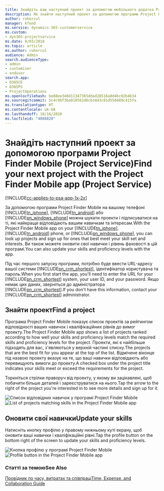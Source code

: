 ```yaml
---
title: Знайдіть ваш наступний проект за допомогою мобільного додатка Project Finder Mobile
description: Як знайти наступний проект за допомогою програми Project Finder Mobile for Project Service
author: ruhercul
manager: kfend
ms.service: dynamics-365-customerservice
ms.custom:
- dyn365-projectservice
ms.date: 8/03/2018
ms.topic: article
ms.author: ruhercul
audience: Admin
search.audienceType:
- admin
- customizer
- enduser
search.app:
- D365CE
- D365PS
- ProjectOperations
ms.openlocfilehash: be88ee348d11347365ddad28516a0d4bc02b4634
ms.sourcegitcommit: 5c4c9bf3ba018562d6cb3443c01d550489c415fa
ms.translationtype: HT
ms.contentlocale: uk-UA
ms.lasthandoff: 10/16/2020
ms.locfileid: "4086820"
---
```

# <a name="find-your-next-project-with-the-project-finder-mobile-app-project-service"></a><span data-ttu-id="f58c9-103">Знайдіть наступний проект за допомогою програми Project Finder Mobile (Project Service)</span><span class="sxs-lookup"><span data-stu-id="f58c9-103">Find your next project with the Project Finder Mobile app (Project Service)</span></span>

[!INCLUDE[cc-applies-to-psa-app-1x-2x](../includes/cc-applies-to-psa-app-1x-2x.md)]

<span data-ttu-id="f58c9-104">За допомогою програми Project Finder Mobile на вашому телефоні [!INCLUDE[tn_iphone](../includes/tn-iphone.md)], [!INCLUDE[tn_android](../includes/tn-android.md)] або [!INCLUDE[pn_windows_phone](../includes/pn-windows-phone.md)] можна шукати проекти і підписуватися на ті, які найкраще відповідають вашим навичкам та інтересам.</span><span class="sxs-lookup"><span data-stu-id="f58c9-104">With the Project Finder Mobile app on your [!INCLUDE[tn_iphone](../includes/tn-iphone.md)], [!INCLUDE[tn_android](../includes/tn-android.md)] phone, or [!INCLUDE[pn_windows_phone](../includes/pn-windows-phone.md)], you can look up projects and sign up for ones that best meet your skill set and interests.</span></span> <span data-ttu-id="f58c9-105">Ви також можете оновити свої навички і рівень фаховості в цій програмі.</span><span class="sxs-lookup"><span data-stu-id="f58c9-105">You can also update your skills and proficiency levels with the app.</span></span>  
  
 <span data-ttu-id="f58c9-106">Під час першого запуску програми, потрібно буде ввести URL-адресу вашої системи [!INCLUDE[pn_crm_shortest](../includes/pn-crm-shortest.md)], ідентифікатор користувача та пароль.</span><span class="sxs-lookup"><span data-stu-id="f58c9-106">When you first start the app, you'll need to enter the URL for your [!INCLUDE[pn_crm_shortest](../includes/pn-crm-shortest.md)] system, your user ID, and your password.</span></span> <span data-ttu-id="f58c9-107">Якщо немає цих даних, зверніться до адміністратора [!INCLUDE[pn_crm_shortest](../includes/pn-crm-shortest.md)].</span><span class="sxs-lookup"><span data-stu-id="f58c9-107">If you don't have this information,  contact your [!INCLUDE[pn_crm_shortest](../includes/pn-crm-shortest.md)] administrator.</span></span>  
  
## <a name="find-a-project"></a><span data-ttu-id="f58c9-108">Знайти проект</span><span class="sxs-lookup"><span data-stu-id="f58c9-108">Find a project</span></span>  
 <span data-ttu-id="f58c9-109">Програма Project Finder Mobile показує список проектів за рейтингом відповідності ваших навичок і кваліфікаційних рівнів до вимог проекту.</span><span class="sxs-lookup"><span data-stu-id="f58c9-109">The Project Finder Mobile app shows a list of projects ranked according to how well your skills and proficiency levels match the required skills and proficiency levels for the project.</span></span> <span data-ttu-id="f58c9-110">Проекти, які є найбільше підходять для вас, з'являються у верхній частині списку.</span><span class="sxs-lookup"><span data-stu-id="f58c9-110">The projects that are the best fit for you appear at the top of the list.</span></span> <span data-ttu-id="f58c9-111">Відмічене віконце під назвою проекту вказує на те, що ваші навички відповідають або перевищують вимоги до проекту.</span><span class="sxs-lookup"><span data-stu-id="f58c9-111">A checked box under the project title indicates your skills meet or exceed the requirements for the project.</span></span>  
  
 <span data-ttu-id="f58c9-112">Торкніться стрілки праворуч від проекту, у якому ви зацікавлені, щоб побачити більше деталей і зареєструватися на нього.</span><span class="sxs-lookup"><span data-stu-id="f58c9-112">Tap the arrow to the right of the project you're interested in to see more details and sign up for it.</span></span>  
  
 <span data-ttu-id="f58c9-113">![Список відповідних навичок у програмі Project Finder Mobile](../psa/media/project-service-project-finder-list.png "Список відповідних навичок у програмі Project Finder Mobile")</span><span class="sxs-lookup"><span data-stu-id="f58c9-113">![List of projects matching skills in the Project Finder Mobile app](../psa/media/project-service-project-finder-list.png "List of projects matching skills in the Project Finder Mobile app")</span></span>  
  
## <a name="update-your-skills"></a><span data-ttu-id="f58c9-114">Оновити свої навички</span><span class="sxs-lookup"><span data-stu-id="f58c9-114">Update your skills</span></span>  
 <span data-ttu-id="f58c9-115">Натисніть кнопку профілю у правому нижньому куті екрану, щоб оновити ваші навички і кваліфікаційні рівні.</span><span class="sxs-lookup"><span data-stu-id="f58c9-115">Tap the profile button on the bottom right of the screen to update your skills and proficiency levels.</span></span>  
  
 <span data-ttu-id="f58c9-116">![Кнопка профілю у програмі Project Finder Mobile](../psa/media/project-service-project-finder-profile.png "Кнопка профілю у програмі Project Finder Mobile")</span><span class="sxs-lookup"><span data-stu-id="f58c9-116">![Profile button in the Project Finder Mobile app](../psa/media/project-service-project-finder-profile.png "Profile button in the Project Finder Mobile app")</span></span>  
  
### <a name="see-also"></a><span data-ttu-id="f58c9-117">Статті за темою</span><span class="sxs-lookup"><span data-stu-id="f58c9-117">See Also</span></span>  
 [<span data-ttu-id="f58c9-118">Провідник по часу, витратах та співпраці</span><span class="sxs-lookup"><span data-stu-id="f58c9-118">Time, Expense, and Collaboration Guide</span></span>](../psa/time-expense-collaboration-guide.md)
